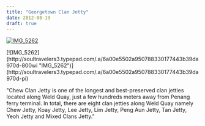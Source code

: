 ```yaml
---
title: "Georgetown Clan Jetty"
date: 2012-08-19
draft: true
---
```


[![IMG_5262](https://soultravelers3.typepad.com/.a/6a00e5502a9507883301761754a73a970c-200wi "IMG_5262")](http://soultravelers3.typepad.com/.a/6a00e5502a9507883301761754a73a970c-pi)

<!--more--> [![IMG_5262](http://soultravelers3.typepad.com/.a/6a00e5502a950788330177443b39da970d-800wi "IMG_5262")](http://soultravelers3.typepad.com/.a/6a00e5502a950788330177443b39da970d-pi)

"Chew Clan Jetty is one of the longest and best-preserved clan jetties located along Weld Quay, just a few hundreds meters away from Penang ferry terminal. In total, there are eight clan jetties along Weld Quay namely Chew Jetty, Koay Jetty, Lee Jetty, Lim Jetty, Peng Aun Jetty, Tan Jetty, Yeoh Jetty and Mixed Clans Jetty."
